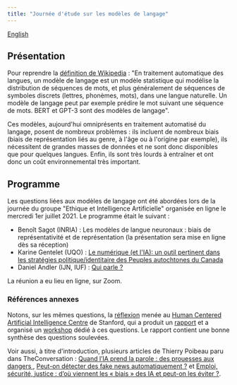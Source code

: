```yaml
---
title: "Journée d'étude sur les modèles de langage"
---
```

[English](en/ws-language-models)


## Présentation

Pour reprendre la [définition de Wikipedia](https://fr.wikipedia.org/wiki/Mod%C3%A8le_de_langage) : "En traitement automatique des langues, un modèle de langage est un modèle statistique qui modélise la distribution de séquences de mots, et plus généralement de séquences de symboles discrets (lettres, phonèmes, mots), dans une langue naturelle. Un modèle de langage peut par exemple prédire le mot suivant une séquence de mots. BERT et GPT-3 sont des modèles de langage".

Ces modèles, aujourd'hui omniprésents en traitement automatisé du langage, posent de nombreux problèmes : ils incluent de nombreux biais (biais de représentation liés au  genre, à l'âge ou à l'origine par exemple), ils nécessitent de grandes masses de données et ne sont donc disponibles que pour quelques langues. Enfin, ils sont très lourds à entraîner et ont donc un coût environnemental très important.  

## Programme

Les questions liées aux modèles de langage ont été abordées lors de la journée du groupe "Ethique et Intelligence Artificielle" organisée en ligne le mercredi 1er juillet 2021. Le programme était le suivant :

* Benoît Sagot (INRIA) : Les modèles de langue neuronaux : biais de représentativité et de représentation  (la présentation sera mise en ligne dès sa réception)
* Karine Gentelet (UQO) : [Le numérique (et l'IA): un outil pertinent dans les stratégies politique/identitaire des Peuples autochtones du Canada](https://ais-initiative.github.io/gentelet-modeles.pdf)
* Daniel Andler (IJN, IUF) : [Qui parle ?](https://ais-initiative.github.io/andler-gpt3.pdf)

La réunion a eu lieu en ligne, sur Zoom. 

### Références annexes

Notons, sur les mêmes questions, la [réflexion](https://hai.stanford.edu/news/reflections-foundation-models) menée au [Human Centered Artificial Intelligence Centre](https://hai.stanford.edu/) de Stanford, qui a produit un [rapport](https://arxiv.org/abs/2108.07258) et a organisé un [workshop](https://crfm.stanford.edu/workshop.html) dédié à ces questions. Le rapport contient une bonne synthèse des questions soulevées. 

Voir aussi, à titre d'introduction, plusieurs articles de Thierry Poibeau paru dans TheConversation : [Quand l’IA prend la parole : des prouesses aux dangers
](https://theconversation.com/quand-lia-prend-la-parole-des-prouesses-aux-dangers-153495), [Peut-on détecter des fake news automatiquement ?](https://theconversation.com/peut-on-detecter-des-fake-news-automatiquement-160398) et [Emploi, sécurité, justice : d’où viennent les « biais » des IA et peut-on les éviter ?](https://theconversation.com/emploi-securite-justice-dou-viennent-les-biais-des-ia-et-peut-on-les-eviter-154579). 
